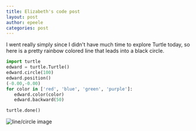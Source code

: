```yaml
---
title: Elizabeth's code post
layout: post
author: epeele
categories: post
---
```


I went really simply since I didn't have much time to explore Turtle today, so here is a pretty rainbow colored line that leads into a black circle.
```python
import turtle
edward = turtle.Turtle()
edward.circle(100)
edward.position()
(-0.00,-0.00)
for color in ['red', 'blue', 'green', 'purple']:
   edward.color(color)
   edward.backward(50)

turtle.done()
```
![line/circle image](https://plus.google.com/u/0/)


